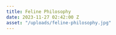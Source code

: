 ```yaml
---
title: Feline Philosophy
date: 2023-11-27 02:42:00 Z
asset: "/uploads/feline-philosophy.jpg"
---
```


